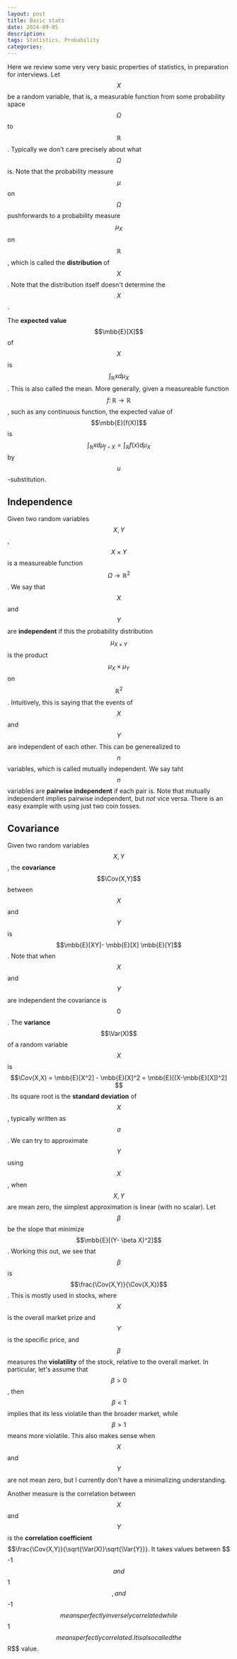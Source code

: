 ```yaml
---
layout: post
title: Basic stats
date: 2024-09-05
description: 
tags: Statistics, Probability
categories:
---
```


Here we review some very very basic properties of statistics, in preparation for interviews.
Let $$X$$ be a random variable, that is, a measurable function from some probability space $$\Omega$$ to $$\mathbb{R}$$. Typically we don't care precisely about what $$\Omega$$ is. Note that the probability measure $$\mu$$ on $$\Omega$$ pushforwards to a probability measure $$\mu_{X}$$ on $$\mathbb{R}$$, which is called the **distribution** of $$X$$. Note that the distribution itself doesn't determine the $$X$$.

The **expected value** $$\mbb{E}[X]$$ of $$X$$ is $$\int_{\mathbb{R}}x d\mu_X$$. This is also called the mean. More generally, given a measureable function $$f \colon \mathbb{R} \to \mathbb{R}$$, such as any continuous function, the expected value of $$\mbb{E}[f(X)]$$ is $$\int_{\mathbb{R}}x d\mu_{f\circ X} = \int_{\mathbb{R}}f(x)d\mu_X$$ by $$u$$-substitution.

## Independence ##
Given two random variables $$X, Y$$,  $$X \times Y$$ is a measureable function $$\Omega \to \mathbb{R}^2$$. We say that $$X$$ and $$Y$$ are **independent** if this the probability distribution $$\mu_{X \times Y}$$ is the product $$\mu_X \times \mu_Y$$ on $$\mathbb{R}^2$$. Intuitively, this is saying that the events of $$X$$ and $$Y$$ are independent of each other. 
This can be generealized to $$n$$ variables, which is called mutually independent. We say taht $$n$$ variables are **pairwise independent** if each pair is. Note that mutually independent implies pairwise independent, but *not* vice versa. There is an easy example with using just two coin tosses.



## Covariance ##
Given two random variables $$X,Y$$, the **covariance** $$\Cov(X,Y)$$ between $$X$$ and $$Y$$ is $$\mbb{E}[XY]- \mbb{E}[X] \mbb{E}[Y]$$. Note that when $$X$$ and $$Y$$ are independent the covariance is $$0$$. The **variance** $$\Var(X)$$ of a random variable $$X$$ is $$\Cov(X,X) = \mbb{E}[X^2] - \mbb{E}[X]^2 = \mbb{E}[(X-\mbb{E}[X])^2]
$$. Its square root is the **standard deviation** of $$X$$, typically written as $$\sigma$$.
We can try to approximate $$Y$$ using $$X$$, when $$X,Y$$ are mean zero, the simplest approximation is linear (with no scalar). Let $$\beta$$ be the slope that minimize $$\mbb{E}[(Y- \beta X)^2]$$. Working this out, we see that $$\beta$$ is $$\frac{\Cov(X,Y)}{\Cov(X,X)}$$. This is mostly used in stocks, where $$X$$ is the overall market prize and $$Y$$ is the specific price, and $$\beta$$ measures the **violatility** of the stock, relative to the overall market. In particular, let's assume that $$\beta >0$$, then $$\beta < 1$$ implies that its less violatile than the broader market, while $$\beta > 1$$ means more violatile. This also makes sense when $$X$$ and $$Y$$ are not mean zero, but I currently don't have a minimalizing understanding.

Another measure is the correlation between $$X$$ and $$Y$$ is the **correlation coefficient** $$\frac{\Cov(X,Y)}{\sqrt{\Var(X)}\sqrt{\Var{Y}}}. It takes values between $$-1$$ and $$1$$, and $$-1$$ means perfectly inversely correlated while $$1$$ means perfectly correlated. It is also called the $$R$$ value. 

